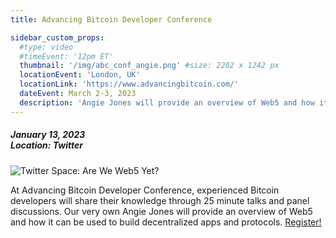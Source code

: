 ```yaml
---
title: Advancing Bitcoin Developer Conference

sidebar_custom_props:
  #type: video
  #timeEvent: '12pm ET'
  thumbnail: '/img/abc_conf_angie.png' #size: 2202 x 1242 px
  locationEvent: 'London, UK'
  locationLink: 'https://www.advancingbitcoin.com/'
  dateEvent: March 2-3, 2023
  description: 'Angie Jones will provide an overview of Web5 and how it can be used to build decentralized apps and protocols.'
---
```


##### January 13, 2023 <br/> Location: Twitter

![Twitter Space: Are We Web5 Yet?](/img/abc_conf_angie.png)

At Advancing Bitcoin Developer Conference, experienced Bitcoin developers will share their knowledge through 25 minute talks and panel discussions. Our very own Angie Jones will provide an overview of Web5 and how it can be used to build decentralized apps and protocols. [Register!](https://www.advancingbitcoin.com/)